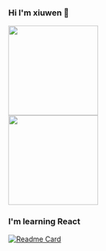 ### Hi I'm xiuwen 👋

<a href="javascript: void 0;">
  <img align="center" height="180em" src="https://github-readme-stats.vercel.app/api?username=cotwelf&theme=tokyonight&show_icons=true&include_all_commits=true&count_private=true&hide=contribs,issues" />
</a>
<br/>
<a href="javascript: void 0;">
  <img  align="center" height="180em" src="https://github-readme-stats.vercel.app/api/top-langs/?username=cotwelf&theme=tokyonight&layout=compact" />
</a>

### I'm learning React
[![Readme Card](https://github-readme-stats.vercel.app/api/pin/?username=cotwelf&repo=plansann)](https://github.com/cotwelf/plansann)


<!--
**cotwelf/cotwelf** is a ✨ _special_ ✨ repository because its `README.md` (this file) appears on your GitHub profile.

Here are some ideas to get you started:

- 🔭 I’m currently working on ...
- 🌱 I’m currently learning ...
- 👯 I’m looking to collaborate on ...
- 🤔 I’m looking for help with ...
- 💬 Ask me about ...
- 📫 How to reach me: ...
- 😄 Pronouns: ...
- ⚡ Fun fact: ...
-->
